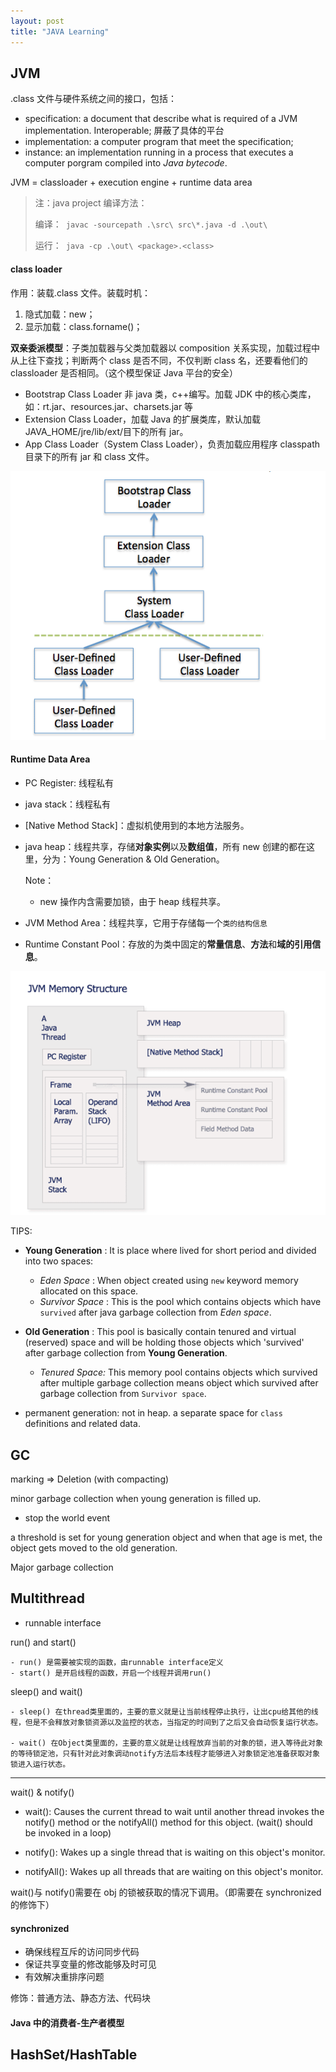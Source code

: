 ```yaml
---
layout: post
title: "JAVA Learning"
---
```


## JVM

.class 文件与硬件系统之间的接口，包括：

- specification: a document that describe what is required of a JVM implementation. Interoperable; 屏蔽了具体的平台
- implementation: a computer program that meet the specification;
- instance: an implementation running in a process that executes a computer porgram compiled into _Java bytecode_.

JVM = classloader + execution engine + runtime data area

> 注：java project 编译方法：
>
> 编译：` javac -sourcepath .\src\ src\*.java -d .\out\`
>
> 运行：` java -cp .\out\ <package>.<class>`

#### class loader

作用：装载.class 文件。装载时机：

1. 隐式加载：new；
2. 显示加载：class.forname()；

**双亲委派模型**：子类加载器与父类加载器以 composition 关系实现，加载过程中从上往下查找；判断两个 class 是否不同，不仅判断 class 名，还要看他们的 classloader 是否相同。（这个模型保证 Java 平台的安全）

- Bootstrap Class Loader 非 java 类，c++编写。加载 JDK 中的核心类库，如：rt.jar、resources.jar、charsets.jar 等
- Extension Class Loader，加载 Java 的扩展类库，默认加载 JAVA_HOME/jre/lib/ext/目下的所有 jar。
- App Class Loader（System Class Loader），负责加载应用程序 classpath 目录下的所有 jar 和 class 文件。

![lassloader-architectur](/images/classloader-architecture.png)

#### Runtime Data Area

- PC Register: 线程私有

- java stack：线程私有

- [Native Method Stack]：虚拟机使用到的本地方法服务。

- java heap：线程共享，存储**对象实例**以及**数组值**，所有 new 创建的都在这里，分为：Young Generation & Old Generation。

  Note：

  - new 操作内含需要加锁，由于 heap 线程共享。

- JVM Method Area：线程共享，它用于存储每一个`类的结构信息`

- Runtime Constant Pool：存放的为类中固定的**常量信息**、**方法**和**域的引用信息**。

![VM-runtime-data-are](/images/JVM-runtime-data-area.png)

TIPS:

- **Young Generation** : It is place where lived for short period and divided into two spaces:

  - _Eden Space_ : When object created using `new` keyword memory allocated on this space.
  - _Survivor Space_ : This is the pool which contains objects which have `survived` after java garbage collection from _Eden space_.

- **Old Generation** : This pool is basically contain tenured and virtual (reserved) space and will be holding those objects which 'survived' after garbage collection from **Young Generation**.

  - _Tenured Space:_ This memory pool contains objects which survived after multiple garbage collection means object which survived after garbage collection from `Survivor space`.

- permanent generation: not in heap. a separate space for `class` definitions and related data.

## GC

marking => Deletion (with compacting)

minor garbage collection when young generation is filled up.

- stop the world event

a threshold is set for young generation object and when that age is met, the object gets moved to the old generation.

Major garbage collection

## Multithread

- runnable interface

run() and start()

```
- run() 是需要被实现的函数，由runnable interface定义
- start() 是开启线程的函数，开启一个线程并调用run()
```

sleep() and wait()

```
- sleep() 在thread类里面的，主要的意义就是让当前线程停止执行，让出cpu给其他的线程，但是不会释放对象锁资源以及监控的状态，当指定的时间到了之后又会自动恢复运行状态。

- wait() 在Object类里面的，主要的意义就是让线程放弃当前的对象的锁，进入等待此对象的等待锁定池，只有针对此对象调动notify方法后本线程才能够进入对象锁定池准备获取对象锁进入运行状态。
```

---

wait() & notify()

- wait(): Causes the current thread to wait until another thread invokes the notify() method or the notifyAll() method for this object. (wait() should be invoked in a loop)

- notify(): Wakes up a single thread that is waiting on this object's monitor.

- notifyAll(): Wakes up all threads that are waiting on this object's monitor.

wait()与 notify()需要在 obj 的锁被获取的情况下调用。（即需要在 synchronized 的修饰下）

#### synchronized

- 确保线程互斥的访问同步代码
- 保证共享变量的修改能够及时可见
- 有效解决重排序问题

修饰：普通方法、静态方法、代码块

#### Java 中的消费者-生产者模型

## HashSet/HashTable
